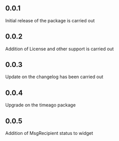 ## 0.0.1
Initial release of the package is carried out

## 0.0.2 
Addition of License and other support is carried out

## 0.0.3
Update on the changelog has been carried out

## 0.0.4
Upgrade on the timeago package 

## 0.0.5
Addition of MsgRecipient status to widget
